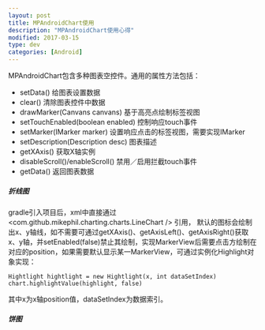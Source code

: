 ```yaml
---
layout: post
title: MPAndroidChart使用
description: "MPAndroidChart使用心得"
modified: 2017-03-15
type: dev
categories: [Android]
---
```


MPAndroidChart包含多种图表空控件。通用的属性方法包括：

<!-- more -->

* setData() 给图表设置数据
* clear() 清除图表控件中数据
* drawMarker(Canvans canvans) 基于高亮点绘制标签视图
* setTouchEnabled(boolean enabled) 控制响应touch事件
* setMarker(IMarker marker) 设置响应点击的标签视图，需要实现IMarker
* setDescription(Description desc) 图表描述
* getXAxis() 获取X轴实例
* disableScroll()/enableScroll() 禁用／启用拦截touch事件
* getData() 返回图表数据

##### 折线图  

gradle引入项目后，xml中直接通过<com.github.mikephil.charting.charts.LineChart />  引用，
默认的图标会绘制出x、y轴线，如不需要可通过getXAxis()、getAxisLeft()、getAxisRight()获取x、y轴，并setEnabled(false)禁止其绘制，实现MarkerView后需要点击方绘制在对应的position，如果需要默认显示某一MarkerView，可通过实例化Highlight对象实现：

    Hightlight hightlight = new Hightlight(x, int dataSetIndex)
    chart.highlightValue(highlight, false)
其中x为x轴position值，dataSetIndex为数据索引。

##### 饼图

